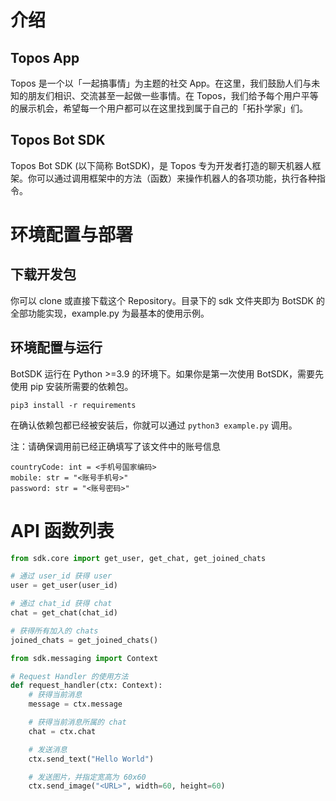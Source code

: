 # 介绍
## Topos App

Topos 是一个以「一起搞事情」为主题的社交 App。在这里，我们鼓励人们与未知的朋友们相识、交流甚至一起做一些事情。在 Topos，我们给予每个用户平等的展示机会，希望每一个用户都可以在这里找到属于自己的「拓扑学家」们。

## Topos Bot SDK

Topos Bot SDK (以下简称 BotSDK)，是 Topos 专为开发者打造的聊天机器人框架。你可以通过调用框架中的方法（函数）来操作机器人的各项功能，执行各种指令。

# 环境配置与部署
## 下载开发包

你可以 clone 或直接下载这个 Repository。目录下的 sdk 文件夹即为 BotSDK 的全部功能实现，example.py 为最基本的使用示例。

## 环境配置与运行

BotSDK 运行在 Python >=3.9 的环境下。如果你是第一次使用 BotSDK，需要先使用 pip 安装所需要的依赖包。

```
pip3 install -r requirements
```

在确认依赖包都已经被安装后，你就可以通过 ```python3 example.py``` 调用。

注：请确保调用前已经正确填写了该文件中的账号信息

```
countryCode: int = <手机号国家编码>
mobile: str = "<账号手机号>"
password: str = "<账号密码>"
```

# API 函数列表
```python
from sdk.core import get_user, get_chat, get_joined_chats

# 通过 user_id 获得 user
user = get_user(user_id)

# 通过 chat_id 获得 chat
chat = get_chat(chat_id)

# 获得所有加入的 chats
joined_chats = get_joined_chats()
```

```python
from sdk.messaging import Context

# Request Handler 的使用方法
def request_handler(ctx: Context):
    # 获得当前消息
    message = ctx.message

    # 获得当前消息所属的 chat
    chat = ctx.chat

    # 发送消息
    ctx.send_text("Hello World")

    # 发送图片，并指定宽高为 60x60
    ctx.send_image("<URL>", width=60, height=60)
```